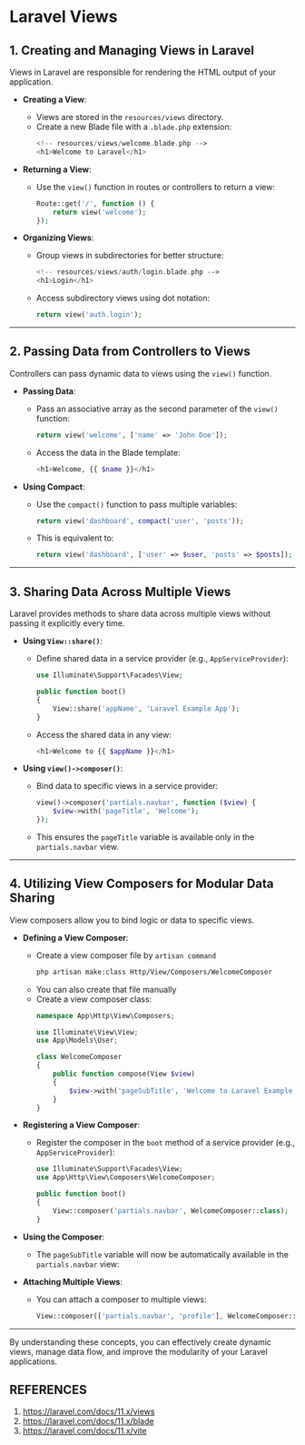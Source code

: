# Laravel Views

## 1. Creating and Managing Views in Laravel
Views in Laravel are responsible for rendering the HTML output of your application.

- **Creating a View**:
  - Views are stored in the `resources/views` directory.
  - Create a new Blade file with a `.blade.php` extension:
    ```php
    <!-- resources/views/welcome.blade.php -->
    <h1>Welcome to Laravel</h1>
    ```

- **Returning a View**:
  - Use the `view()` function in routes or controllers to return a view:
    ```php
    Route::get('/', function () {
        return view('welcome');
    });
    ```

- **Organizing Views**:
  - Group views in subdirectories for better structure:
    ```php
    <!-- resources/views/auth/login.blade.php -->
    <h1>Login</h1>
    ```
  - Access subdirectory views using dot notation:
    ```php
    return view('auth.login');
    ```

---

## 2. Passing Data from Controllers to Views
Controllers can pass dynamic data to views using the `view()` function.

- **Passing Data**:
  - Pass an associative array as the second parameter of the `view()` function:
    ```php
    return view('welcome', ['name' => 'John Doe']);
    ```
  - Access the data in the Blade template:
    ```php
    <h1>Welcome, {{ $name }}</h1>
    ```

- **Using Compact**:
  - Use the `compact()` function to pass multiple variables:
    ```php
    return view('dashboard', compact('user', 'posts'));
    ```
  - This is equivalent to:
    ```php
    return view('dashboard', ['user' => $user, 'posts' => $posts]);
    ```

---

## 3. Sharing Data Across Multiple Views
Laravel provides methods to share data across multiple views without passing it explicitly every time.

- **Using `View::share()`**:
  - Define shared data in a service provider (e.g., `AppServiceProvider`):
    ```php
    use Illuminate\Support\Facades\View;

    public function boot()
    {
        View::share('appName', 'Laravel Example App');
    }
    ```
  - Access the shared data in any view:
    ```php
    <h1>Welcome to {{ $appName }}</h1>
    ```

- **Using `view()->composer()`**:
  - Bind data to specific views in a service provider:
    ```php
    view()->composer('partials.navbar', function ($view) {
        $view->with('pageTitle', 'Welcome');
    });
    ```
  - This ensures the `pageTitle` variable is available only in the `partials.navbar` view.

---

## 4. Utilizing View Composers for Modular Data Sharing
View composers allow you to bind logic or data to specific views.

- **Defining a View Composer**:
  - Create a view composer file by `artisan command`
    ```bash
    php artisan make:class Http/View/Composers/WelcomeComposer
    ```
  - You can also create that file manually
  - Create a view composer class:
    ```php
    namespace App\Http\View\Composers;

    use Illuminate\View\View;
    use App\Models\User;

    class WelcomeComposer
    {
        public function compose(View $view)
        {
            $view->with('pageSubTitle', 'Welcome to Laravel Example App');
        }
    }
    ```

- **Registering a View Composer**:
  - Register the composer in the `boot` method of a service provider (e.g., `AppServiceProvider`):
    ```php
    use Illuminate\Support\Facades\View;
    use App\Http\View\Composers\WelcomeComposer;

    public function boot()
    {
        View::composer('partials.navbar', WelcomeComposer::class);
    }
    ```

- **Using the Composer**:
  - The `pageSubTitle` variable will now be automatically available in the `partials.navbar` view:

- **Attaching Multiple Views**:
  - You can attach a composer to multiple views:
    ```php
    View::composer(['partials.navbar', 'profile'], WelcomeComposer::class);
    ```

---

By understanding these concepts, you can effectively create dynamic views, manage data flow, and improve the modularity of your Laravel applications.

## REFERENCES
1. https://laravel.com/docs/11.x/views
2. https://laravel.com/docs/11.x/blade
3. https://laravel.com/docs/11.x/vite
